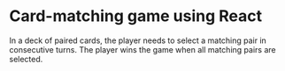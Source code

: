 # Card-matching game using React 
In a deck of paired cards, the player needs to select a matching pair in consecutive turns. The player wins the game when all matching pairs are selected.
